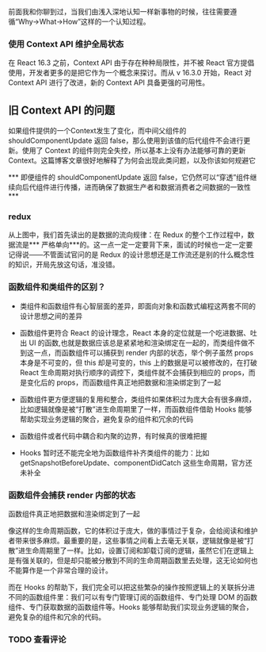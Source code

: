 前面我和你聊到过，当我们由浅入深地认知一样新事物的时候，往往需要遵循“Why→What→How”这样的一个认知过程。



### 使用 Context API 维护全局状态
在 React 16.3 之前，Context API 由于存在种种局限性，并不被 React 官方提倡使用，开发者更多的是把它作为一个概念来探讨。而从 v 16.3.0 开始，React 对 Context API 进行了改进，新的 Context API 具备更强的可用性。

## 旧 Context API 的问题
如果组件提供的一个Context发生了变化，而中间父组件的 shouldComponentUpdate 返回 false，那么使用到该值的后代组件不会进行更新。使用了 Context 的组件则完全失控，所以基本上没有办法能够可靠的更新 Context。这篇博客文章很好地解释了为何会出现此类问题，以及你该如何规避它

*** 即便组件的 shouldComponentUpdate 返回 false，它仍然可以“穿透”组件继续向后代组件进行传播，进而确保了数据生产者和数据消费者之间数据的一致性 ***


### redux

从上图中，我们首先读出的是数据的流向规律：在 Redux 的整个工作过程中，数据流是*** 严格单向***的。这一点一定一定要背下来，面试的时候也一定一定要记得说——不管面试官问的是 Redux 的设计思想还是工作流还是别的什么概念性的知识，开局先放这句话，准没错。


### 函数组件和类组件的区别？

- 类组件和函数组件有心智层面的差异，即面向对象和函数式编程这两套不同的设计思想之间的差异

- 函数组件更符合 React 的设计理念，React 本身的定位就是一个吃进数据、吐出 UI 的函数,也就是数据应该总是紧紧地和渲染绑定在一起的，而类组件做不到这一点，而函数组件可以捕获到 render 内部的状态，举个例子虽然 props 本身是不可变的，但 this 却是可变的，this 上的数据是可以被修改的，在打破 React 生命周期对执行顺序的调控下，类组件就不会捕获到相应的 props，而是变化后的 props，而函数组件真正地把数据和渲染绑定到了一起

- 函数组件更方便逻辑的复用和整合，类组件如果体积过为庞大会有很多麻烦，比如逻辑就像是被“打散”进生命周期里了一样，而函数组件借助 Hooks 能够帮助实现业务逻辑的聚合，避免复杂的组件和冗余的代码

- 函数组件或者代码中耦合和内聚的边界，有时候真的很难把握

- Hooks 暂时还不能完全地为函数组件补齐类组件的能力：比如 getSnapshotBeforeUpdate、componentDidCatch 这些生命周期，官方还未补全



### 函数组件会捕获 render 内部的状态
函数组件真正地把数据和渲染绑定到了一起

像这样的生命周期函数，它的体积过于庞大，做的事情过于复杂，会给阅读和维护者带来很多麻烦。最重要的是，这些事情之间看上去毫无关联，逻辑就像是被“打散”进生命周期里了一样。比如，设置订阅和卸载订阅的逻辑，虽然它们在逻辑上是有强关联的，但是却只能被分散到不同的生命周期函数里去处理，这无论如何也不能算作是一个非常合理的设计。

而在 Hooks 的帮助下，我们完全可以把这些繁杂的操作按照逻辑上的关联拆分进不同的函数组件里：我们可以有专门管理订阅的函数组件、专门处理 DOM 的函数组件、专门获取数据的函数组件等。Hooks 能够帮助我们实现业务逻辑的聚合，避免复杂的组件和冗余的代码。


### TODO 查看评论